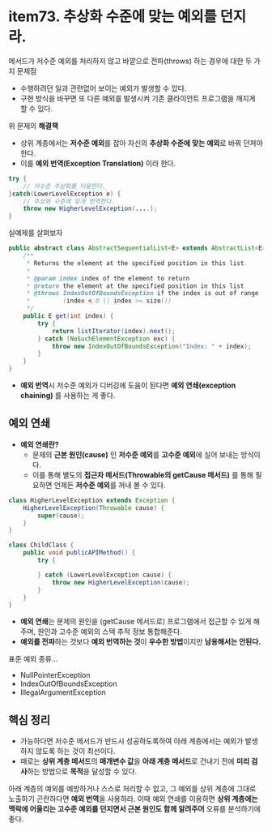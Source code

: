 # item73. 추상화 수준에 맞는 예외를 던지라.

메서드가 저수준 예외를 처리하지 않고 바깥으로 전파(throws) 하는 경우에 대한 두 가지 문제점

* 수행하려던 일과 관련없어 보이는 예외가 발생할 수 있다.
* 구현 방식을 바꾸면 또 다른 예외를 발생시켜 기존 클라이언트 프로그램을 깨지게 할 수 있다.

위 문제의 **해결책**

* 상위 계층에서는 **저수준 예외**를 잡아 자신의 **추상화 수준에 맞는 예외**로 바꿔 던져야 한다.
* 이를 **예외 번역(Exception Translation)** 이라 한다.

```java
try {
    // 저수준 추상화를 이용한다.
}catch(LowerLevelException e) {
    // 추상화 수준에 맞게 번역한다.
    throw new HigherLevelException(....);
}
```

실예제를 살펴보자

```java
public abstract class AbstractSequentialList<E> extends AbstractList<E> {
    /**
     * Returns the element at the specified position in this list.
     *
     * @param index index of the element to return
     * @return the element at the specified position in this list
     * @throws IndexOutOfBoundsException if the index is out of range
     *         (index < 0 || index >= size())
     */
    public E get(int index) {
        try {
            return listIterator(index).next();
        } catch (NoSuchElementException exc) {
            throw new IndexOutOfBoundsException("Index: " + index);
        }
    }
}
```

* **예외 번역**시 저수준 예외가 디버깅에 도움이 된다면 **예외 연쇄(exception chaining)** 를 사용하는 게 좋다.

## 예외 연쇄

* **예외 연쇄란?**
  * 문제의 **근본 원인(cause)** 인 **저수준 예외**를 **고수준 예외**에 실어 보내는 방식이다.
  * 이를 통해 별도의 **접근자 메서드(Throwable의 getCause 메서드)** 를 통해 필요하면 언제든 **저수준 예외**를 꺼내 볼 수 있다.

```java
class HigherLevelException extends Exception {
    HigherLevelException(Throwable cause) {
        super(cause);
    }
}

class ChildClass {
    public void publicAPIMethod() {
        try {

        } catch (LowerLevelException cause) {
            throw new HigherLevelException(cause);
        }
    }
}
```

* **예외 연쇄**는 문제의 원인을 (getCause 메서드로) 프로그램에서 접근할 수 있게 해주며, 원인과 고수준 예외의 스택 추적 정보 통합해준다.
* **예외를 전파**하는 것보다 **예외 번역하는 것**이 **우수한 방법**이지만 **남용해서는 안된다.**



표준 예외 종류...

* NullPointerException
* IndexOutOfBoundsException
* IllegalArgumentException

## 핵심 정리

* 가능하다면 저수준 메서드가 반드시 성공하도록하여 아래 계층에서는 예외가 발생하지 않도록 하는 것이 최선이다.
* 때로는 **상위 계층 메서드**의 **매개변수 값**을 **아래 계층 메서드**로 건내기 전에 **미리 검사**하는 방법으로 **목적**을 달성할 수 있다.

아래 계층의 예외를 예방하거나 스스로 처리할 수 없고, 그 예외를 상위 계층에 그대로 노출하기 곤란하다면 **예외 번역**을 사용하라. 이때 예외 연쇄를 이용하면 **상위 계층에는 맥락에 어울리는 고수준 예외를 던지면서 근본 원인도 함께 알려주어** 오류를 분석하기에 좋다.
